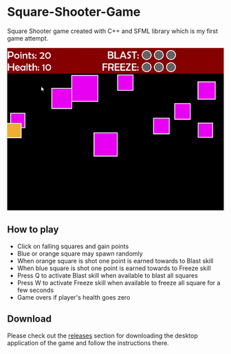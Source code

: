# Square-Shooter-Game
Square Shooter game created with C++ and SFML library which is my first game attempt.

![gameplay](https://raw.githubusercontent.com/Benediximuss/Square-Shooter-Game/main/media/gameplay.gif)

## How to play
- Click on falling squares and gain points
- Blue or orange square may spawn randomly
- When orange square is shot one point is earned towards to Blast skill
- When blue square is shot one point is earned towards to Freeze skill
- Press Q to activate Blast skill when available to blast all squares
- Press W to activate Freeze skill when available to freeze all square for a few seconds
- Game overs if player's health goes zero

## Download
Please check out the [releases](https://github.com/Benediximuss/Square-Shooter-Game/releases/tag/v1.0) section for downloading the desktop application of the game and follow the instructions there.
